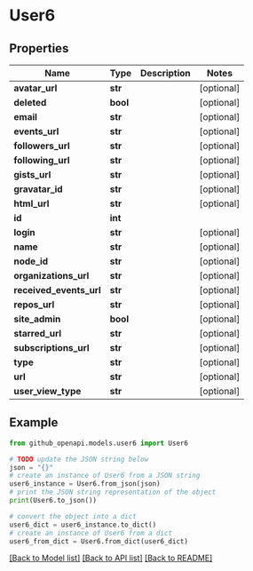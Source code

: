 # User6


## Properties

Name | Type | Description | Notes
------------ | ------------- | ------------- | -------------
**avatar_url** | **str** |  | [optional] 
**deleted** | **bool** |  | [optional] 
**email** | **str** |  | [optional] 
**events_url** | **str** |  | [optional] 
**followers_url** | **str** |  | [optional] 
**following_url** | **str** |  | [optional] 
**gists_url** | **str** |  | [optional] 
**gravatar_id** | **str** |  | [optional] 
**html_url** | **str** |  | [optional] 
**id** | **int** |  | 
**login** | **str** |  | [optional] 
**name** | **str** |  | [optional] 
**node_id** | **str** |  | [optional] 
**organizations_url** | **str** |  | [optional] 
**received_events_url** | **str** |  | [optional] 
**repos_url** | **str** |  | [optional] 
**site_admin** | **bool** |  | [optional] 
**starred_url** | **str** |  | [optional] 
**subscriptions_url** | **str** |  | [optional] 
**type** | **str** |  | [optional] 
**url** | **str** |  | [optional] 
**user_view_type** | **str** |  | [optional] 

## Example

```python
from github_openapi.models.user6 import User6

# TODO update the JSON string below
json = "{}"
# create an instance of User6 from a JSON string
user6_instance = User6.from_json(json)
# print the JSON string representation of the object
print(User6.to_json())

# convert the object into a dict
user6_dict = user6_instance.to_dict()
# create an instance of User6 from a dict
user6_from_dict = User6.from_dict(user6_dict)
```
[[Back to Model list]](../README.md#documentation-for-models) [[Back to API list]](../README.md#documentation-for-api-endpoints) [[Back to README]](../README.md)


